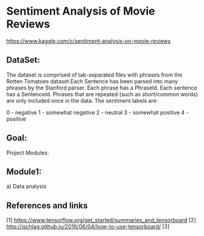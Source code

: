 Sentiment Analysis of Movie Reviews
===================================
https://www.kaggle.com/c/sentiment-analysis-on-movie-reviews

DataSet:
--------
The dataset is comprised of tab-separated files with phrases from the Rotten Tomatoes dataset.Each Sentence has been parsed into many phrases by the Stanford parser. Each phrase has a PhraseId. Each sentence has a SentenceId. Phrases that are repeated (such as short/common words) are only included once in the data.
The sentiment labels are:

0 - negative
1 - somewhat negative
2 - neutral
3 - somewhat positive
4 - positive

Goal:
-----



Project Modules:

Module1:
----------------------------------
a) Data analysis






References and links
---------------------
[1] https://www.tensorflow.org/get_started/summaries_and_tensorboard
[2] http://ischlag.github.io/2016/06/04/how-to-use-tensorboard/
[3] 
